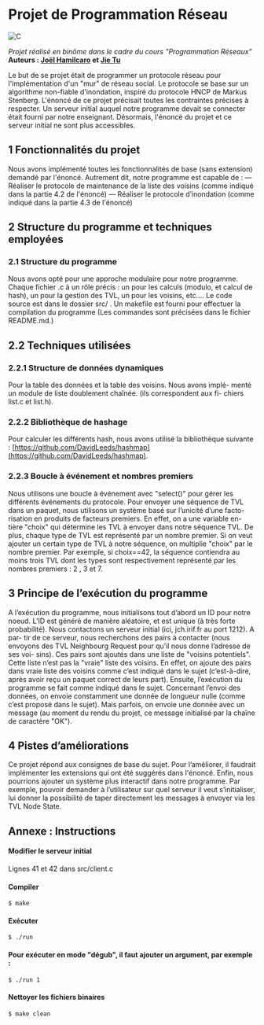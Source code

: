 # Projet de Programmation Réseau   

<img alt="C" src="https://img.shields.io/badge/programming_language%20-%2300599C.svg?&style=flat-square&logo=c&logoColor=white"/>     

*Projet réalisé en binôme dans le cadre du cours "Programmation Réseaux"*   
**Auteurs : [Joël Hamilcaro](https://github.com/Joel-Hamilcaro/) et [Jie Tu](https://github.com/jie-tu)**   

Le but de se projet était de programmer un protocole réseau pour l'implémentation d'un "mur" de réseau social. Le protocole se base sur un algorithme non-fiable d'inondation, inspiré du protocole HNCP de Markus Stenberg. L'énoncé de ce projet précisait toutes les contraintes précises à respecter. Un serveur initial auquel notre programme devait se connecter était fourni par notre enseignant. Désormais, l'énoncé du projet et ce serveur initial ne sont plus accessibles.

## 1 Fonctionnalités du projet

Nous avons implémenté toutes les fonctionnalités de base
(sans extension) demandé par l'énoncé. Autrement dit, notre programme est capable de :
— Réaliser le protocole de maintenance de la liste des voisins (comme
indiqué dans la partie 4.2 de l'énoncé)
— Réaliser le protocole d’inondation (comme indiqué dans la partie 4.3 de l'énoncé)

## 2 Structure du programme et techniques employées

### 2.1 Structure du programme

Nous avons opté pour une approche modulaire pour notre programme.
Chaque fichier .c à un rôle précis : un pour les calculs (modulo, et calcul
de hash), un pour la gestion des TVL, un pour les voisins, etc.... Le code
source est dans le dossier src/ .
Un makefile est fourni pour effectuer la compilation du programme (Les
commandes sont précisées dans le fichier README.md.)

## 2.2 Techniques utilisées

### 2.2.1 Structure de données dynamiques

Pour la table des données et la table des voisins. Nous avons implé-
menté un module de liste doublement chaînée. (ils correspondent aux fi-
chiers list.c et list.h).

### 2.2.2 Bibliothèque de hashage

Pour calculer les différents hash, nous avons utilisé la bibliothèque
suivante : [https://github.com/DavidLeeds/hashmap](https://github.com/DavidLeeds/hashmap).  

### 2.2.3 Boucle à événement et nombres premiers

Nous utilisons une boucle à événement avec "select()" pour gérer les
différents événements du protocole. Pour envoyer une séquence de TVL
dans un paquet, nous utilisons un système basé sur l’unicité d’une facto-
risation en produits de facteurs premiers. En effet, on a une variable en-
tière "choix" qui détermine les TVL à envoyer dans notre séquence TVL.
De plus, chaque type de TVL est représenté par un nombre premier. Si on
veut ajouter un certain type de TVL à notre séquence, on multiplie "choix"
par le nombre premier. Par exemple, si choix==42, la séquence contiendra
au moins trois TVL dont les types sont respectivement représenté par les
nombres premiers : 2 , 3 et 7.

## 3 Principe de l’exécution du programme

A l’exécution du programme, nous initialisons tout d’abord un ID pour
notre noeud. L’ID est généré de manière aléatoire, et est unique (à très
forte probabilité).
Nous contactons un serveur initial (ici, jch.irif.fr au port 1212). A par-
tir de ce serveur, nous recherchons des pairs à contacter (nous envoyons
des TVL Neighbourg Request pour qu’il nous donne l’adresse de ses voi-
sins). Ces pairs sont ajoutés dans une liste de "voisins potentiels". Cette
liste n’est pas la "vraie" liste des voisins. En effet, on ajoute des pairs dans
vraie liste des voisins comme c’est indiqué dans le sujet (c’est-à-dire, après
avoir reçu un paquet correct de leurs part).
Ensuite, l’exécution du programme se fait comme indiqué dans le sujet.
Concernant l’envoi des données, on envoie constamment une donnée
de longueur nulle (comme c’est proposé dans le sujet). Mais parfois, on
envoie une donnée avec un message (au moment du rendu du projet, ce
message initialisé par la chaîne de caractère "OK").

## 4 Pistes d’améliorations

Ce projet répond aux consignes de base du sujet. Pour l’améliorer, il
faudrait implémenter les extensions qui ont été suggérés dans l'énoncé.
Enfin, nous pourrions ajouter un système plus interactif dans notre programme. Par exemple,
pouvoir demander à l’utilisateur sur quel serveur il veut s’initialiser, lui
donner la possibilité de taper directement les messages à envoyer via les
TVL Node State.

## Annexe : Instructions


#### Modifier le serveur initial

Lignes 41 et 42 dans src/client.c

#### Compiler

`$ make`

#### Exécuter

`$ ./run`

#### Pour exécuter en mode "dégub", il faut ajouter un argument, par exemple :

`$ ./run 1`

#### Nettoyer les fichiers binaires

`$ make clean`

